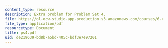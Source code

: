 ```yaml
---
content_type: resource
description: Extra problem for Problem Set 4.
file: https://ol-ocw-studio-app-production.s3.amazonaws.com/courses/6-450-principles-of-digital-communications-i-fall-2006/de219639bd8ba5bd405cbdf3e7e97201_ps4.pdf
file_type: application/pdf
resourcetype: Document
title: ps4.pdf
uid: de219639-bd8b-a5bd-405c-bdf3e7e97201
---
```

